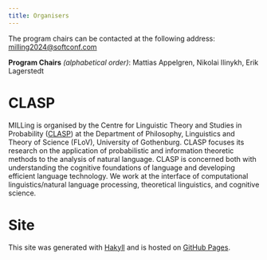 ```yaml
---
title: Organisers
---
```


The program chairs can be contacted at the following address: <milling2024@softconf.com>

**Program Chairs** _(alphabetical order)_: Mattias Appelgren, Nikolai Ilinykh, Erik Lagerstedt

# CLASP

MILLing is organised by the Centre for Linguistic Theory and Studies
in Probability ([CLASP](https://gu-clasp.github.io/)) at the Department
of Philosophy, Linguistics and Theory of Science (FLoV), University of
Gothenburg. CLASP focuses its research on the application of
probabilistic and information theoretic methods to the analysis of
natural language. CLASP is concerned both with understanding the
cognitive foundations of language and developing efficient language
technology. We work at the interface of computational
linguistics/natural language processing, theoretical linguistics, and
cognitive science.
 
# Site

This site was generated with <a href="http://jaspervdj.be/hakyll">Hakyll</a> and is hosted on <a href="https://pages.github.com/">GitHub Pages</a>.
